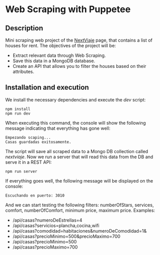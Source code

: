 # Web Scraping with Puppetee

## Description 

Mini scraping web project of the [NextViaje](https://nextviaje.now.sh/) page, that contains a list of houses for rent. The objectives of the project will be: 

* Extract relevant data through Web Scraping.
* Save this data in a MongoDB database.
* Create an API that allows you to filter the houses based on their attributes. 

## Installation and execution

We install the necessary dependencies and execute the *dev* script: 

```console
npm install
npm run dev
```

When executing this command, the console will show the following message indicating that everything has gone well:

```console
Empezando scaping...
Casas guardadas exitosamente.
```

The script will save all scraped data to a Mongo DB collection called *nextviaje*. Now we run a server that will read this data from the DB and serve it in a REST API: 

```console
npm run server
```

If everything goes well, the following message will be displayed on the console:

```console
Escuchando en puerto: 3010
```

And we can start testing the following filters: numberOfStars, services, comfort, numberOfComfort, minimum price, maximum price. Examples:

* /api/casas?numeroDeEstrellas=4
* /api/casas?servicios=plancha,cocina,wifi
* /api/casas?comodidad=habitaciones&numeroDeComodidad=1&
* /api/casas?precioMinimo=500&precioMaximo=700
* /api/casas?precioMinimo=500
* /api/casas?precioMaximo=700
